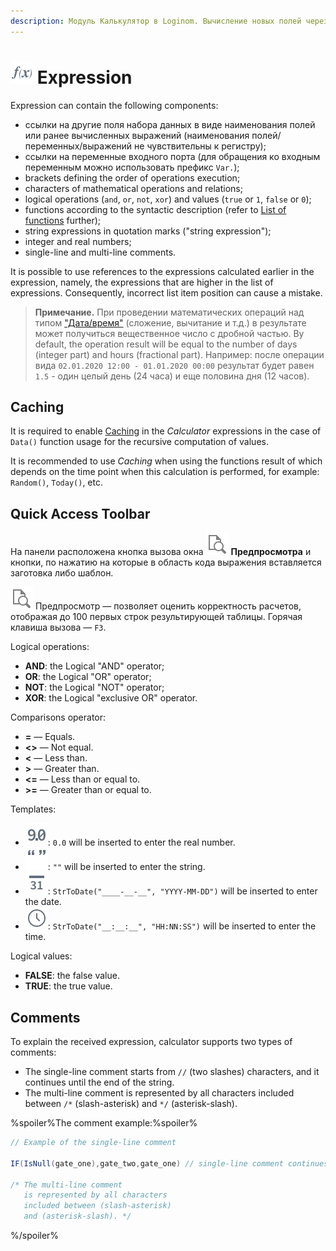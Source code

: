 ```yaml
---
description: Модуль Калькулятор в Loginom. Вычисление новых полей через Выражения.
---
```

# ![Expression](./../../../images/icons/components/calcdata/expression_default.svg) Expression

Expression can contain the following components:

* ссылки на другие поля набора данных в виде наименования полей или ранее вычисленных выражений (наименования полей/переменных/выражений не чувствительны к регистру);
* ссылки на переменные входного порта (для обращения ко входным переменным можно использовать префикс `Var.`);
* brackets defining the order of operations execution;
* characters of mathematical operations and relations;
* logical operations (`and`, `or`, `not`, `xor`) and values (`true` or `1`, `false` or `0`);
* functions according to the syntactic description (refer to [List of functions](./../../func/calc-func/README.md) further);
* string expressions in quotation marks ("string expression");
* integer and real numbers;
* single-line and multi-line comments.

It is possible to use references to the expressions calculated earlier in the expression, namely, the expressions that are higher in the list of expressions. Consequently, incorrect list item position can cause a mistake.

> **Примечание.** При проведении математических операций над типом ["Дата/время"](./../../../data/datatype.md) (сложение, вычитание и т.д.) в результате может получиться вещественное число с дробной частью. By default, the operation result will be equal to the number of days (integer part) and hours (fractional part). Например: после операции вида `02.01.2020 12:00 - 01.01.2020 00:00` результат будет равен `1.5` - один целый день (24 часа) и еще половина дня (12 часов).

## Caching

It is required to enable [Caching](./../../../workflow/caching.md) in the *Calculator* expressions in the case of `Data()` function usage for the recursive computation of values.

It is recommended to use *Caching* when using the functions result of which depends on the time point when this calculation is performed, for example: `Random()`, `Today()`, etc.

## Quick Access Toolbar

На панели расположена кнопка вызова окна ![Предпросмотр](../../../images/icons/common/toolbar-controls/toolbar-controls_18x18_print-preview_disabled.svg) **Предпросмотра** и кнопки, по нажатию на которые в область кода выражения вставляется заготовка либо шаблон.


![Предпросмотр](../../../images/icons/common/toolbar-controls/toolbar-controls_18x18_print-preview_disabled.svg) Предпросмотр — позволяет оценить корректность расчетов, отображая до 100 первых строк результирующей таблицы. Горячая клавиша вызова — `F3`.

Logical operations:

* **AND**: the Logical "AND" operator;
* **OR**: the Logical "OR" operator;
* **NOT**: the Logical "NOT" operator;
* **XOR**: the Logical "exclusive OR" operator.

Comparisons operator:

* **=** — Equals.
* **<>** — Not equal.
* **<** — Less than.
* **>** — Greater than.
* **<=** — Less than or equal to.
* **>=** — Greater than or equal to.

Templates:

* ![Real number](./../../../images/icons/common/toolbar-controls/type-float_default.svg): `0.0` will be inserted to enter the real number.
* ![String](./../../../images/icons/common/toolbar-controls/type-string_default.svg): `""` will be inserted to enter the string.
* ![Date](./../../../images/icons/common/toolbar-controls/type-date_default.svg): `StrToDate("____-__-__", "YYYY-MM-DD")` will be inserted to enter the date.
* ![Time](./../../../images/icons/common/toolbar-controls/type-time_default.svg): `StrToDate("__:__:__", "HH:NN:SS")` will be inserted to enter the time.

Logical values:

* **FALSE**: the false value.
* **TRUE**: the true value.


## Comments

To explain the received expression, calculator supports two types of comments:

* The single-line comment starts from `//` (two slashes) characters, and it continues until the end of the string.
* The multi-line comment is represented by all characters included between `/*` (slash-asterisk) and `*/` (asterisk-slash).

%spoiler%The comment example:%spoiler%

```java
// Example of the single-line comment

IF(IsNull(gate_one),gate_two,gate_one) // single-line comment continues until the end of the string.

/* The multi-line comment
   is represented by all characters
   included between (slash-asterisk)
   and (asterisk-slash). */
```

%/spoiler%
